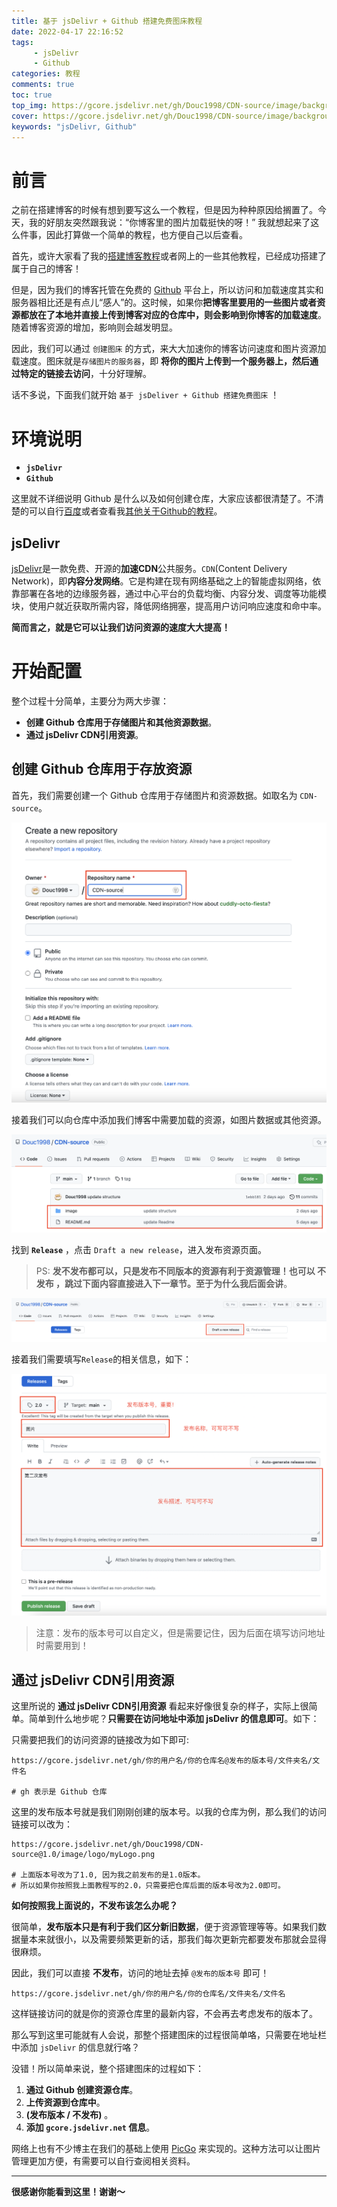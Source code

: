 ```yaml
---
title: 基于 jsDelivr + Github 搭建免费图床教程
date: 2022-04-17 22:16:52
tags: 
     - jsDelivr
     - Github
categories: 教程 
comments: true
toc: true
top_img: https://gcore.jsdelivr.net/gh/Douc1998/CDN-source/image/background/astronaut3.png
cover: https://gcore.jsdelivr.net/gh/Douc1998/CDN-source/image/background/astronaut3.png
keywords: "jsDelivr, Github"
---
```


# 前言
之前在搭建博客的时候有想到要写这么一个教程，但是因为种种原因给搁置了。今天，我的好朋友突然跟我说：“你博客里的图片加载挺快的呀！” 我就想起来了这么件事，因此打算做一个简单的教程，也方便自己以后查看。

首先，或许大家看了我的[搭建博客教程](https://blog.douchen.life/%E5%8D%9A%E5%AE%A2%E6%90%AD%E5%BB%BA%E6%95%99%E7%A8%8B/)或者网上的一些其他教程，已经成功搭建了属于自己的博客！

但是，因为我们的博客托管在免费的 [Github](https://github.com/) 平台上，所以访问和加载速度其实和服务器相比还是有点儿“感人”的。这时候，如果你**把博客里要用的一些图片或者资源都放在了本地并直接上传到博客对应的仓库中，则会影响到你博客的加载速度**。随着博客资源的增加，影响则会越发明显。

因此，我们可以通过 `创建图床` 的方式，来大大加速你的博客访问速度和图片资源加载速度。图床就是`存储图片的服务器`，即 **将你的图片上传到一个服务器上，然后通过特定的链接去访问**，十分好理解。

话不多说，下面我们就开始 `基于 jsDeliver + Github 搭建免费图床` ！

# 环境说明
+ **`jsDelivr`**
+ **`Github`**

这里就不详细说明 Github 是什么以及如何创建仓库，大家应该都很清楚了。不清楚的可以自行[百度](https://baidu.com)或者查看我[其他关于Github的教程](https://blog.douchen.life/%E5%8D%9A%E5%AE%A2%E6%90%AD%E5%BB%BA%E6%95%99%E7%A8%8B/)。 
## jsDelivr
[jsDelivr](https://www.jsdelivr.com/)是一款免费、开源的**加速CDN**公共服务。`CDN`(Content Delivery Network)，即**内容分发网络**。它是构建在现有网络基础之上的智能虚拟网络，依靠部署在各地的边缘服务器，通过中心平台的负载均衡、内容分发、调度等功能模块，使用户就近获取所需内容，降低网络拥塞，提高用户访问响应速度和命中率。

**简而言之，就是它可以让我们访问资源的速度大大提高！**

# 开始配置
整个过程十分简单，主要分为两大步骤：
+ **创建 Github 仓库用于存储图片和其他资源数据**。
+ **通过 jsDelivr CDN引用资源**。

## 创建 Github 仓库用于存放资源
首先，我们需要创建一个 Github 仓库用于存储图片和资源数据。如取名为 `CDN-source`。

![创建资源仓库](./基于jsDelivr-Github搭建免费图床教程/createRepos.png)

接着我们可以向仓库中添加我们博客中需要加载的资源，如图片数据或其他资源。

![向仓库添加资源](./基于jsDelivr-Github搭建免费图床教程/addFile.png)

找到 **`Release`** ，点击 `Draft a new release`，进入发布资源页面。

>PS: **发不发布都可以，只是发布不同版本的资源有利于资源管理！也可以 不发布 ，跳过下面内容直接进入下一章节。至于为什么我后面会讲**。

![Draft a new release](./基于jsDelivr-Github搭建免费图床教程/draftRelease.png)

接着我们需要填写`Release`的相关信息，如下：

![发布 Release](./基于jsDelivr-Github搭建免费图床教程/release.png)

>注意：发布的版本号可以自定义，但是需要记住，因为后面在填写访问地址时需要用到！

## 通过 jsDelivr CDN引用资源
这里所说的 **通过 jsDelivr CDN引用资源** 看起来好像很复杂的样子，实际上很简单。简单到什么地步呢？**只需要在访问地址中添加 jsDelivr 的信息即可**。如下：

只需要把我们的访问资源的链接改为如下即可:
```
https://gcore.jsdelivr.net/gh/你的用户名/你的仓库名@发布的版本号/文件夹名/文件名

# gh 表示是 Github 仓库
```
这里的发布版本号就是我们刚刚创建的版本号。以我的仓库为例，那么我们的访问链接可以改为：
```
https://gcore.jsdelivr.net/gh/Douc1998/CDN-source@1.0/image/logo/myLogo.png

# 上面版本号改为了1.0, 因为我之前发布的是1.0版本。
# 所以如果你按照我上面教程写的2.0，只需要把仓库后面的版本号改为2.0即可。
```

**如何按照我上面说的，不发布该怎么办呢？**

很简单，**发布版本只是有利于我们区分新旧数据**，便于资源管理等等。如果我们数据量本来就很小，以及需要频繁更新的话，那我们每次更新完都要发布那就会显得很麻烦。

因此，我们可以直接 **不发布**，访问的地址去掉 `@发布的版本号` 即可！
```
https://gcore.jsdelivr.net/gh/你的用户名/你的仓库名/文件夹名/文件名
```

这样链接访问的就是你的资源仓库里的最新内容，不会再去考虑发布的版本了。

那么写到这里可能就有人会说，那整个搭建图床的过程很简单咯，只需要在地址栏中添加 `jsDelivr` 的信息就行咯？

没错！所以简单来说，整个搭建图床的过程如下：
1. **通过 Github 创建资源仓库**。
2. **上传资源到仓库中**。
3. **(发布版本 / 不发布)** 。
4. **添加 `gcore.jsdelivr.net` 信息**。

网络上也有不少博主在我们的基础上使用 [PicGo](https://github.com/Molunerfinn/PicGo) 来实现的。这种方法可以让图片管理更加方便，有需要可以自行查阅相关资料。

---
**很感谢你能看到这里！谢谢～**




